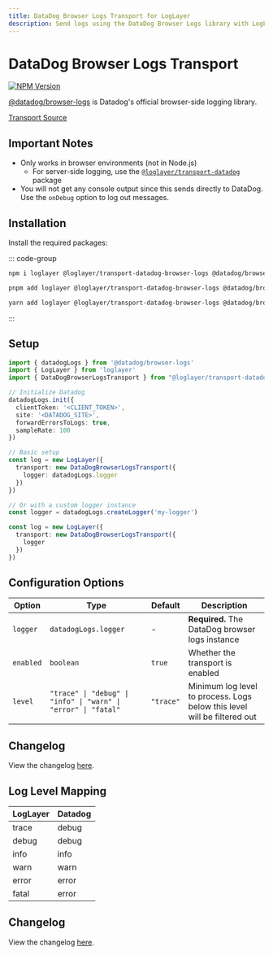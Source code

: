 ```yaml
---
title: DataDog Browser Logs Transport for LogLayer
description: Send logs using the DataDog Browser Logs library with LogLayer
---
```


# DataDog Browser Logs Transport

[![NPM Version](https://img.shields.io/npm/v/%40loglayer%2Ftransport-datadog-browser-logs)](https://www.npmjs.com/package/@loglayer/transport-datadog-browser-logs)

[@datadog/browser-logs](https://docs.datadoghq.com/logs/log_collection/javascript/) is Datadog's official browser-side logging library.

[Transport Source](https://github.com/loglayer/loglayer/tree/master/packages/transports/datadog-browser-logs)

## Important Notes

- Only works in browser environments (not in Node.js)
  * For server-side logging, use the [`@loglayer/transport-datadog`](/transports/datadog.html) package
- You will not get any console output since this sends directly to DataDog. Use the `onDebug` option to log out messages.

## Installation

Install the required packages:

::: code-group

```sh [npm]
npm i loglayer @loglayer/transport-datadog-browser-logs @datadog/browser-logs
```

```sh [pnpm]
pnpm add loglayer @loglayer/transport-datadog-browser-logs @datadog/browser-logs
```

```sh [yarn]
yarn add loglayer @loglayer/transport-datadog-browser-logs @datadog/browser-logs
```

:::

## Setup

```typescript
import { datadogLogs } from '@datadog/browser-logs'
import { LogLayer } from 'loglayer'
import { DataDogBrowserLogsTransport } from "@loglayer/transport-datadog-browser-logs"

// Initialize Datadog
datadogLogs.init({
  clientToken: '<CLIENT_TOKEN>',
  site: '<DATADOG_SITE>',
  forwardErrorsToLogs: true,
  sampleRate: 100
})

// Basic setup
const log = new LogLayer({
  transport: new DataDogBrowserLogsTransport({
    logger: datadogLogs.logger
  })
})

// Or with a custom logger instance
const logger = datadogLogs.createLogger('my-logger')

const log = new LogLayer({
  transport: new DataDogBrowserLogsTransport({
    logger
  })
})
```

## Configuration Options

| Option | Type                                                           | Default | Description |
|--------|----------------------------------------------------------------|---------|-------------|
| `logger` | `datadogLogs.logger`                                           | - | **Required.** The DataDog browser logs instance |
| `enabled` | `boolean`                                                      | `true` | Whether the transport is enabled |
| `level` | `"trace" \| "debug" \| "info" \| "warn" \| "error" \| "fatal"` | `"trace"` | Minimum log level to process. Logs below this level will be filtered out |

## Changelog

View the changelog [here](./changelogs/datadog-browser-logs-changelog.md).

## Log Level Mapping

| LogLayer | Datadog |
|----------|---------|
| trace    | debug   |
| debug    | debug   |
| info     | info    |
| warn     | warn    |
| error    | error   |
| fatal    | error   |

## Changelog

View the changelog [here](./changelogs/datadog-browser-logs-changelog.md).